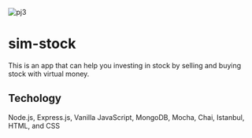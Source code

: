 ![pj3](https://cloud.githubusercontent.com/assets/10294399/26586955/e54442d8-451e-11e7-8e37-4353422b8023.jpg)
# sim-stock

This is an app that can help you investing in stock by selling and buying stock with virtual money.

## Techology
Node.js, Express.js, Vanilla JavaScript, MongoDB, Mocha, Chai, Istanbul, HTML, and CSS
